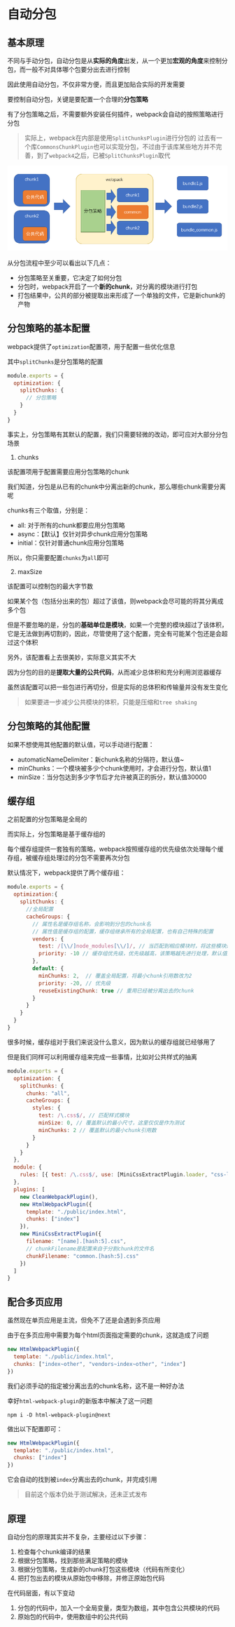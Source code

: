 # 自动分包

## 基本原理

不同与手动分包，自动分包是从**实际的角度**出发，从一个更加**宏观的角度**来控制分包，而一般不对具体哪个包要分出去进行控制

因此使用自动分包，不仅非常方便，而且更加贴合实际的开发需要

要控制自动分包，关键是要配置一个合理的**分包策略**

有了分包策略之后，不需要额外安装任何插件，webpack会自动的按照策略进行分包

> 实际上，webpack在内部是使用`SplitChunksPlugin`进行分包的
> 过去有一个库`CommonsChunkPlugin`也可以实现分包，不过由于该库某些地方并不完善，到了`webpack4`之后，已被`SplitChunksPlugin`取代

![分包简单流程](./自动分包.assets/2020-02-24-17-19-47.png)

从分包流程中至少可以看出以下几点：

- 分包策略至关重要，它决定了如何分包
- 分包时，webpack开启了一个**新的chunk**，对分离的模块进行打包
- 打包结果中，公共的部分被提取出来形成了一个单独的文件，它是新chunk的产物

## 分包策略的基本配置

webpack提供了`optimization`配置项，用于配置一些优化信息

其中`splitChunks`是分包策略的配置

```js
module.exports = {
  optimization: {
    splitChunks: {
      // 分包策略
    }
  }
}
```

事实上，分包策略有其默认的配置，我们只需要轻微的改动，即可应对大部分分包场景

1. chunks

该配置项用于配置需要应用分包策略的chunk

我们知道，分包是从已有的chunk中分离出新的chunk，那么哪些chunk需要分离呢

chunks有三个取值，分别是：

- all: 对于所有的chunk都要应用分包策略
- async：【默认】仅针对异步chunk应用分包策略
- initial：仅针对普通chunk应用分包策略

所以，你只需要配置`chunks`为`all`即可

2. maxSize

该配置可以控制包的最大字节数

如果某个包（包括分出来的包）超过了该值，则webpack会尽可能的将其分离成多个包

但是不要忽略的是，分包的**基础单位是模块**，如果一个完整的模块超过了该体积，它是无法做到再切割的，因此，尽管使用了这个配置，完全有可能某个包还是会超过这个体积

另外，该配置看上去很美妙，实际意义其实不大

因为分包的目的是**提取大量的公共代码**，从而减少总体积和充分利用浏览器缓存

虽然该配置可以把一些包进行再切分，但是实际的总体积和传输量并没有发生变化

> 如果要进一步减少公共模块的体积，只能是压缩和`tree shaking`

## 分包策略的其他配置

如果不想使用其他配置的默认值，可以手动进行配置：

- automaticNameDelimiter：新chunk名称的分隔符，默认值~
- minChunks：一个模块被多少个chunk使用时，才会进行分包，默认值1
- minSize：当分包达到多少字节后才允许被真正的拆分，默认值30000

## 缓存组

之前配置的分包策略是全局的

而实际上，分包策略是基于缓存组的

每个缓存组提供一套独有的策略，webpack按照缓存组的优先级依次处理每个缓存组，被缓存组处理过的分包不需要再次分包

默认情况下，webpack提供了两个缓存组：

```js
module.exports = {
  optimization:{
    splitChunks: {
      //全局配置
      cacheGroups: {
        // 属性名是缓存组名称，会影响到分包的chunk名
        // 属性值是缓存组的配置，缓存组继承所有的全局配置，也有自己特殊的配置
        vendors: { 
          test: /[\\/]node_modules[\\/]/, // 当匹配到相应模块时，将这些模块进行单独打包
          priority: -10 // 缓存组优先级，优先级越高，该策略越先进行处理，默认值为0
        },
        default: {
          minChunks: 2,  // 覆盖全局配置，将最小chunk引用数改为2
          priority: -20, // 优先级
          reuseExistingChunk: true // 重用已经被分离出去的chunk
        }
      }
    }
  }
}
```

很多时候，缓存组对于我们来说没什么意义，因为默认的缓存组就已经够用了

但是我们同样可以利用缓存组来完成一些事情，比如对公共样式的抽离

```js
module.exports = {
  optimization: {
    splitChunks: {
      chunks: "all",
      cacheGroups: {
        styles: {
          test: /\.css$/, // 匹配样式模块
          minSize: 0, // 覆盖默认的最小尺寸，这里仅仅是作为测试
          minChunks: 2 // 覆盖默认的最小chunk引用数
        }
      }
    }
  },
  module: {
    rules: [{ test: /\.css$/, use: [MiniCssExtractPlugin.loader, "css-loader"] }]
  },
  plugins: [
    new CleanWebpackPlugin(),
    new HtmlWebpackPlugin({
      template: "./public/index.html",
      chunks: ["index"]
    }),
    new MiniCssExtractPlugin({
      filename: "[name].[hash:5].css",
      // chunkFilename是配置来自于分割chunk的文件名
      chunkFilename: "common.[hash:5].css" 
    })
  ]
}
```

## 配合多页应用

虽然现在单页应用是主流，但免不了还是会遇到多页应用

由于在多页应用中需要为每个html页面指定需要的chunk，这就造成了问题

```js
new HtmlWebpackPlugin({
  template: "./public/index.html",
  chunks: ["index~other", "vendors~index~other", "index"]
})
```

我们必须手动的指定被分离出去的chunk名称，这不是一种好办法

幸好`html-webpack-plugin`的新版本中解决了这一问题

```shell
npm i -D html-webpack-plugin@next
```

做出以下配置即可：

```js
new HtmlWebpackPlugin({
  template: "./public/index.html",
  chunks: ["index"]
})
```

它会自动的找到被`index`分离出去的chunk，并完成引用

> 目前这个版本仍处于测试解决，还未正式发布

## 原理

自动分包的原理其实并不复杂，主要经过以下步骤：

1. 检查每个chunk编译的结果
2. 根据分包策略，找到那些满足策略的模块
3. 根据分包策略，生成新的chunk打包这些模块（代码有所变化）
4. 把打包出去的模块从原始包中移除，并修正原始包代码

在代码层面，有以下变动

1. 分包的代码中，加入一个全局变量，类型为数组，其中包含公共模块的代码
2. 原始包的代码中，使用数组中的公共代码